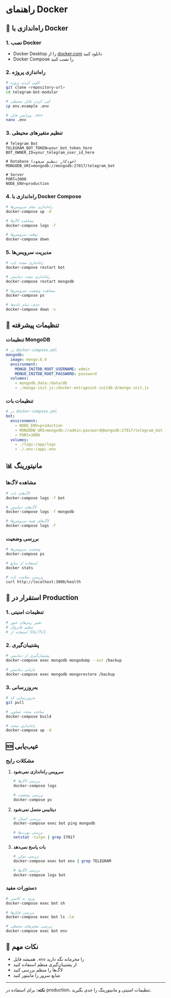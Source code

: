 # راهنمای Docker

## 🐳 راه‌اندازی با Docker

### 1. نصب Docker
- Docker Desktop را از [docker.com](https://www.docker.com/products/docker-desktop) دانلود کنید
- Docker Compose را نصب کنید

### 2. راه‌اندازی پروژه
```bash
# کلون کردن پروژه
git clone <repository-url>
cd telegram-bot-modular

# کپی کردن فایل محیطی
cp env.example .env

# ویرایش فایل .env
nano .env
```

### 3. تنظیم متغیرهای محیطی
```env
# Telegram Bot
TELEGRAM_BOT_TOKEN=your_bot_token_here
BOT_OWNER_ID=your_telegram_user_id_here

# Database (خودکار تنظیم می‌شود)
MONGODB_URI=mongodb://mongodb:27017/telegram_bot

# Server
PORT=3000
NODE_ENV=production
```

### 4. راه‌اندازی با Docker Compose
```bash
# راه‌اندازی تمام سرویس‌ها
docker-compose up -d

# مشاهده لاگ‌ها
docker-compose logs -f

# توقف سرویس‌ها
docker-compose down
```

### 5. مدیریت سرویس‌ها
```bash
# راه‌اندازی مجدد بات
docker-compose restart bot

# راه‌اندازی مجدد دیتابیس
docker-compose restart mongodb

# مشاهده وضعیت سرویس‌ها
docker-compose ps

# حذف تمام داده‌ها
docker-compose down -v
```

## 🔧 تنظیمات پیشرفته

### تنظیمات MongoDB
```yaml
# در docker-compose.yml
mongodb:
  image: mongo:6.0
  environment:
    MONGO_INITDB_ROOT_USERNAME: admin
    MONGO_INITDB_ROOT_PASSWORD: password
  volumes:
    - mongodb_data:/data/db
    - ./mongo-init.js:/docker-entrypoint-initdb.d/mongo-init.js
```

### تنظیمات بات
```yaml
# در docker-compose.yml
bot:
  environment:
    - NODE_ENV=production
    - MONGODB_URI=mongodb://admin:password@mongodb:27017/telegram_bot
    - PORT=3000
  volumes:
    - ./logs:/app/logs
    - ./.env:/app/.env
```

## 📊 مانیتورینگ

### مشاهده لاگ‌ها
```bash
# لاگ‌های بات
docker-compose logs -f bot

# لاگ‌های دیتابیس
docker-compose logs -f mongodb

# لاگ‌های همه سرویس‌ها
docker-compose logs -f
```

### بررسی وضعیت
```bash
# وضعیت سرویس‌ها
docker-compose ps

# استفاده از منابع
docker stats

# بررسی سلامت بات
curl http://localhost:3000/health
```

## 🚀 استقرار در Production

### 1. تنظیمات امنیتی
```bash
# تغییر رمزهای عبور
# تنظیم فایروال
# استفاده از SSL/TLS
```

### 2. پشتیبان‌گیری
```bash
# پشتیبان‌گیری از دیتابیس
docker-compose exec mongodb mongodump --out /backup

# بازیابی دیتابیس
docker-compose exec mongodb mongorestore /backup
```

### 3. به‌روزرسانی
```bash
# به‌روزرسانی کد
git pull

# ساخت مجدد تصاویر
docker-compose build

# راه‌اندازی مجدد
docker-compose up -d
```

## 🆘 عیب‌یابی

### مشکلات رایج
1. **سرویس راه‌اندازی نمی‌شود**
   ```bash
   # بررسی لاگ‌ها
   docker-compose logs
   
   # بررسی وضعیت
   docker-compose ps
   ```

2. **دیتابیس متصل نمی‌شود**
   ```bash
   # بررسی اتصال
   docker-compose exec bot ping mongodb
   
   # بررسی پورت‌ها
   netstat -tulpn | grep 27017
   ```

3. **بات پاسخ نمی‌دهد**
   ```bash
   # بررسی توکن
   docker-compose exec bot env | grep TELEGRAM
   
   # بررسی لاگ‌ها
   docker-compose logs bot
   ```

### دستورات مفید
```bash
# ورود به کانتینر
docker-compose exec bot sh

# بررسی فایل‌ها
docker-compose exec bot ls -la

# بررسی متغیرهای محیطی
docker-compose exec bot env
```

## 📝 نکات مهم

- همیشه فایل `.env` را محرمانه نگه دارید
- از پشتیبان‌گیری منظم استفاده کنید
- لاگ‌ها را منظم بررسی کنید
- منابع سرور را مانیتور کنید

---

**نکته:** برای استفاده در production، تنظیمات امنیتی و مانیتورینگ را جدی بگیرید.
